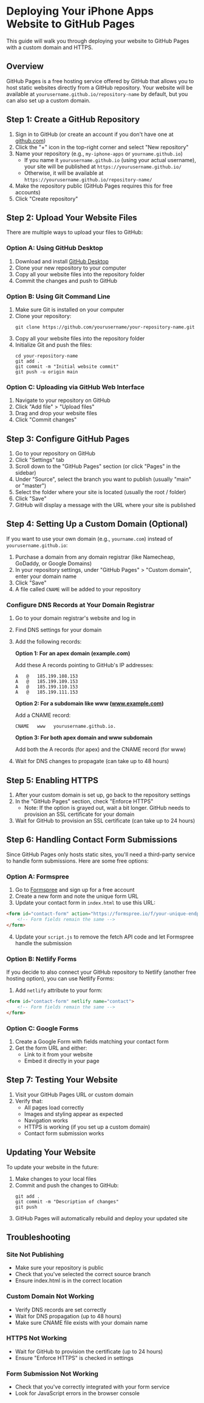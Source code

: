 # Deploying Your iPhone Apps Website to GitHub Pages

This guide will walk you through deploying your website to GitHub Pages with a custom domain and HTTPS.

## Overview

GitHub Pages is a free hosting service offered by GitHub that allows you to host static websites directly from a GitHub repository. Your website will be available at `yourusername.github.io/repository-name` by default, but you can also set up a custom domain.

## Step 1: Create a GitHub Repository

1. Sign in to GitHub (or create an account if you don't have one at [github.com](https://github.com))
2. Click the "+" icon in the top-right corner and select "New repository"
3. Name your repository (e.g., `my-iphone-apps` or `yourname.github.io`)
   - If you name it `yourusername.github.io` (using your actual username), your site will be published at `https://yourusername.github.io/`
   - Otherwise, it will be available at `https://yourusername.github.io/repository-name/`
4. Make the repository public (GitHub Pages requires this for free accounts)
5. Click "Create repository"

## Step 2: Upload Your Website Files

There are multiple ways to upload your files to GitHub:

### Option A: Using GitHub Desktop
1. Download and install [GitHub Desktop](https://desktop.github.com/)
2. Clone your new repository to your computer
3. Copy all your website files into the repository folder
4. Commit the changes and push to GitHub

### Option B: Using Git Command Line
1. Make sure Git is installed on your computer
2. Clone your repository:
   ```
   git clone https://github.com/yourusername/your-repository-name.git
   ```
3. Copy all your website files into the repository folder
4. Initialize Git and push the files:
   ```
   cd your-repository-name
   git add .
   git commit -m "Initial website commit"
   git push -u origin main
   ```

### Option C: Uploading via GitHub Web Interface
1. Navigate to your repository on GitHub
2. Click "Add file" > "Upload files"
3. Drag and drop your website files
4. Click "Commit changes"

## Step 3: Configure GitHub Pages

1. Go to your repository on GitHub
2. Click "Settings" tab
3. Scroll down to the "GitHub Pages" section (or click "Pages" in the sidebar)
4. Under "Source", select the branch you want to publish (usually "main" or "master")
5. Select the folder where your site is located (usually the root / folder)
6. Click "Save"
7. GitHub will display a message with the URL where your site is published

## Step 4: Setting Up a Custom Domain (Optional)

If you want to use your own domain (e.g., `yourname.com`) instead of `yourusername.github.io`:

1. Purchase a domain from any domain registrar (like Namecheap, GoDaddy, or Google Domains)
2. In your repository settings, under "GitHub Pages" > "Custom domain", enter your domain name
3. Click "Save"
4. A file called `CNAME` will be added to your repository

### Configure DNS Records at Your Domain Registrar

1. Go to your domain registrar's website and log in
2. Find DNS settings for your domain
3. Add the following records:

   **Option 1: For an apex domain (example.com)**
   
   Add these A records pointing to GitHub's IP addresses:
   ```
   A   @   185.199.108.153
   A   @   185.199.109.153
   A   @   185.199.110.153
   A   @   185.199.111.153
   ```

   **Option 2: For a subdomain like www (www.example.com)**
   
   Add a CNAME record:
   ```
   CNAME   www   yourusername.github.io.
   ```

   **Option 3: For both apex domain and www subdomain**
   
   Add both the A records (for apex) and the CNAME record (for www)

4. Wait for DNS changes to propagate (can take up to 48 hours)

## Step 5: Enabling HTTPS

1. After your custom domain is set up, go back to the repository settings
2. In the "GitHub Pages" section, check "Enforce HTTPS"
   - Note: If the option is grayed out, wait a bit longer. GitHub needs to provision an SSL certificate for your domain
3. Wait for GitHub to provision an SSL certificate (can take up to 24 hours)

## Step 6: Handling Contact Form Submissions

Since GitHub Pages only hosts static sites, you'll need a third-party service to handle form submissions. Here are some free options:

### Option A: Formspree

1. Go to [Formspree](https://formspree.io) and sign up for a free account
2. Create a new form and note the unique form URL
3. Update your contact form in `index.html` to use this URL:

```html
<form id="contact-form" action="https://formspree.io/f/your-unique-endpoint" method="POST">
    <!-- Form fields remain the same -->
</form>
```

4. Update your `script.js` to remove the fetch API code and let Formspree handle the submission

### Option B: Netlify Forms

If you decide to also connect your GitHub repository to Netlify (another free hosting option), you can use Netlify Forms:

1. Add `netlify` attribute to your form:

```html
<form id="contact-form" netlify name="contact">
    <!-- Form fields remain the same -->
</form>
```

### Option C: Google Forms

1. Create a Google Form with fields matching your contact form
2. Get the form URL and either:
   - Link to it from your website
   - Embed it directly in your page

## Step 7: Testing Your Website

1. Visit your GitHub Pages URL or custom domain
2. Verify that:
   - All pages load correctly
   - Images and styling appear as expected
   - Navigation works
   - HTTPS is working (if you set up a custom domain)
   - Contact form submission works

## Updating Your Website

To update your website in the future:

1. Make changes to your local files
2. Commit and push the changes to GitHub:
   ```
   git add .
   git commit -m "Description of changes"
   git push
   ```
3. GitHub Pages will automatically rebuild and deploy your updated site

## Troubleshooting

### Site Not Publishing
- Make sure your repository is public
- Check that you've selected the correct source branch
- Ensure index.html is in the correct location

### Custom Domain Not Working
- Verify DNS records are set correctly
- Wait for DNS propagation (up to 48 hours)
- Make sure CNAME file exists with your domain name

### HTTPS Not Working
- Wait for GitHub to provision the certificate (up to 24 hours)
- Ensure "Enforce HTTPS" is checked in settings

### Form Submission Not Working
- Check that you've correctly integrated with your form service
- Look for JavaScript errors in the browser console 
